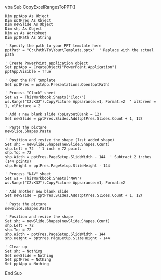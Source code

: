 vba
Sub CopyExcelRangesToPPT()

    Dim pptApp As Object
    Dim pptPres As Object
    Dim newSlide As Object
    Dim shp As Object
    Dim ws As Worksheet
    Dim pptPath As String
    
    ' Specify the path to your PPT template here
    pptPath = "C:\Path\To\Your\Template.pptx"  ' Replace with the actual path
    
    ' Create PowerPoint application object
    Set pptApp = CreateObject("PowerPoint.Application")
    pptApp.Visible = True
    
    ' Open the PPT template
    Set pptPres = pptApp.Presentations.Open(pptPath)
    
    ' Process "Clock" sheet
    Set ws = ThisWorkbook.Sheets("Clock")
    ws.Range("C2:K32").CopyPicture Appearance:=1, Format:=2  ' xlScreen = 1, xlPicture = 2
    
    ' Add a new blank slide (ppLayoutBlank = 12)
    Set newSlide = pptPres.Slides.Add(pptPres.Slides.Count + 1, 12)
    
    ' Paste the picture
    newSlide.Shapes.Paste
    
    ' Position and resize the shape (last added shape)
    Set shp = newSlide.Shapes(newSlide.Shapes.Count)
    shp.Left = 72  ' 1 inch = 72 points
    shp.Top = 72
    shp.Width = pptPres.PageSetup.SlideWidth - 144  ' Subtract 2 inches (144 points)
    shp.Height = pptPres.PageSetup.SlideHeight - 144
    
    ' Process "NAV" sheet
    Set ws = ThisWorkbook.Sheets("NAV")
    ws.Range("C2:K32").CopyPicture Appearance:=1, Format:=2
    
    ' Add another new blank slide
    Set newSlide = pptPres.Slides.Add(pptPres.Slides.Count + 1, 12)
    
    ' Paste the picture
    newSlide.Shapes.Paste
    
    ' Position and resize the shape
    Set shp = newSlide.Shapes(newSlide.Shapes.Count)
    shp.Left = 72
    shp.Top = 72
    shp.Width = pptPres.PageSetup.SlideWidth - 144
    shp.Height = pptPres.PageSetup.SlideHeight - 144
    
    ' Clean up
    Set shp = Nothing
    Set newSlide = Nothing
    Set pptPres = Nothing
    Set pptApp = Nothing

End Sub
